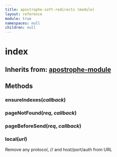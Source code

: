 ```yaml
---
title: apostrophe-soft-redirects (module)
layout: reference
module: true
namespaces: null
children: null
---
```


# index

## Inherits from: [apostrophe-module](https://github.com/apostrophecms/apostrophe-documentation/tree/e71017392b54a258d8d72811456c862139150a96/modules/apostrophe-module/index.html)

## Methods

### ensureIndexes\(_callback_\)

### pageNotFound\(_req_, _callback_\)

### pageBeforeSend\(_req_, _callback_\)

### local\(_url_\)

Remove any protocol, // and host/port/auth from URL

